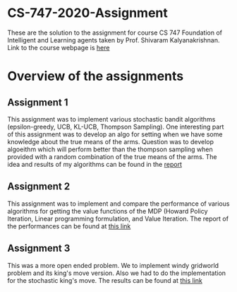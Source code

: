 # CS-747-2020-Assignment
These are the solution to the assignment for course CS 747 Foundation of Intelligent and Learning agents taken by Prof. Shivaram Kalyanakrishnan.<br>
Link to the course webpage is [here](https://www.cse.iitb.ac.in/~shivaram/teaching/cs747-a2020/index.html)<br>

# Overview of the assignments
## Assignment 1
This assignment was to implement various stochastic bandit algorithms (epsilon-greedy, UCB, KL-UCB, Thompson Sampling). One interesting part of this assignment was to develop an algo for setting when we have some knowledge about the true means of the arms. Question was to develop algoeithm which will perform better than the thompson sampling when provided with a random combination of the true means of the arms. The idea and results of my algorithms can be found in the [report](https://github.com/RishabhDahale/CS-747-Assignments/blob/master/Assignment%201/report.pdf)

## Assignment 2
This assignment was to implement and compare the performance of various algorithms for getting the value functions of the MDP (Howard Policy Iteration, Linear programming formulation, and Value Iteration. The report of the performances can be found at [this link](https://github.com/RishabhDahale/CS-747-Assignments/blob/master/Assignment%202/report.pdf)

## Assignment 3
This was a more open ended problem. We to implement windy gridworld problem and its king's move version. Also we had to do the implementation for the stochastic king's move. The results can be found at [this link](https://github.com/RishabhDahale/CS-747-Assignments/blob/master/Assignment%203/report.pdf)
